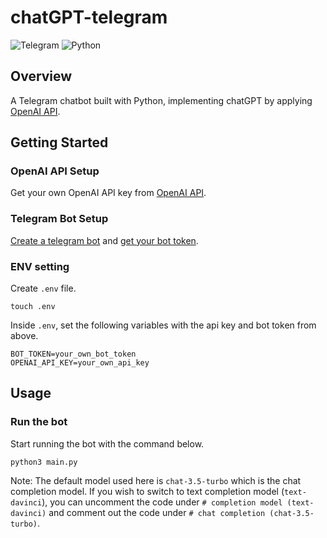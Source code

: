 # chatGPT-telegram
![Telegram](https://img.shields.io/badge/Telegram-2CA5E0?style=for-the-badge&logo=telegram&logoColor=white)
![Python](https://img.shields.io/badge/python-3670A0?style=for-the-badge&logo=python&logoColor=ffdd54)

## Overview
A Telegram chatbot built with Python, implementing chatGPT by applying [OpenAI API](https://platform.openai.com/docs/introduction).

## Getting Started

### OpenAI API Setup
Get your own OpenAI API key from [OpenAI API](https://platform.openai.com/overview).

### Telegram Bot Setup
[Create a telegram bot](https://core.telegram.org/bots#how-do-i-create-a-bot) and [get your bot token](https://core.telegram.org/bots/tutorial#obtain-your-bot-token).

### ENV setting
Create `.env` file.
```
touch .env
```
Inside `.env`, set the following variables with the api key and bot token from above.
```
BOT_TOKEN=your_own_bot_token
OPENAI_API_KEY=your_own_api_key
```
## Usage
### Run the bot
Start running the bot with the command below.
```
python3 main.py
```
Note: The default model used here is `chat-3.5-turbo` which is the chat completion model. If you wish to switch to text completion model (`text-davinci`), you can uncomment the code under `# completion model (text-davinci)` and comment out the code under `# chat completion (chat-3.5-turbo)`.
